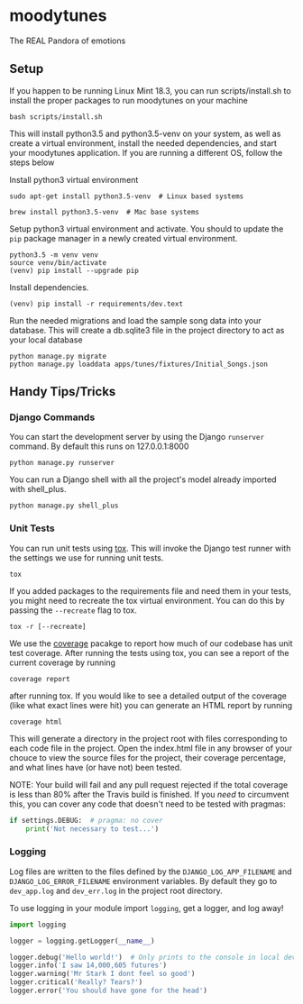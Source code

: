 # moodytunes
The REAL Pandora of emotions

## Setup

If you happen to be running Linux Mint 18.3, you can run scripts/install.sh to install the proper packages to run
moodytunes on your machine

`bash scripts/install.sh`

This will install python3.5 and python3.5-venv on your system, as well as create a virtual environment, install the
needed dependencies, and start your moodytunes application. If you are running a different OS, follow the steps below

Install python3 virtual environment

`sudo apt-get install python3.5-venv  # Linux based systems`

`brew install python3.5-venv  # Mac base systems`

Setup python3 virtual environment and activate. You should to update the `pip` package manager in a newly created
virtual environment.

```
python3.5 -m venv venv
source venv/bin/activate
(venv) pip install --upgrade pip
```

Install dependencies.

`(venv) pip install -r requirements/dev.text`

Run the needed migrations and load the sample song data into your database. This will create a db.sqlite3 file in the
project directory to act as your local database

```
python manage.py migrate
python manage.py loaddata apps/tunes/fixtures/Initial_Songs.json
```

## Handy Tips/Tricks

### Django Commands

You can start the development server by using the Django `runserver` command. By default this runs on 127.0.0.1:8000

`python manage.py runserver`

You can run a Django shell with all the project's model already imported with shell_plus.

`python manage.py shell_plus`


### Unit Tests

You can run unit tests using [tox](https://tox.readthedocs.io/en/latest/). This will invoke the Django test runner with the settings we use for running unit tests.

`tox`

If you added packages to the requirements file and need them in your tests, you might need to recreate the tox
virtual environment. You can do this by passing the `--recreate` flag to tox.

`tox -r [--recreate]`

We use the [coverage](https://coverage.readthedocs.io/en/v4.5.x/) pacakge to report how much of our codebase has unit
test coverage. After running the tests using tox, you can see a report of the current coverage by running

`coverage report`

after running tox. If you would like to see a detailed output of the coverage (like what exact lines were hit) you can
generate an HTML report by running

`coverage html`

This will generate a directory in the project root with files corresponding to each code file in the project. Open the
index.html file in any browser of your chouce to view the source files for the project, their coverage percentage, and
what lines have (or have not) been tested.

NOTE: Your build will fail and any pull request rejected if the total coverage is less than 80% after the Travis build
is finished. If you *need* to circumvent this, you can cover any code that doesn't need to be tested with pragmas:

```python
if settings.DEBUG:  # pragma: no cover
    print('Not necessary to test...')
```

### Logging

Log files are written to the files defined by the `DJANGO_LOG_APP_FILENAME` and `DJANGO_LOG_ERROR_FILENAME` environment variables.
By default they go to `dev_app.log` and `dev_err.log` in the project root directory.

To use logging in your module import `logging`, get a logger, and log away!
```python
import logging

logger = logging.getLogger(__name__)

logger.debug('Hello world!')  # Only prints to the console in local development
logger.info('I saw 14,000,605 futures')
logger.warning('Mr Stark I dont feel so good')
logger.critical('Really? Tears?')
logger.error('You should have gone for the head')
```
